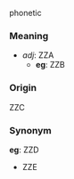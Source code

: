 phonetic
### Meaning
+ _adj_: ZZA
    + __eg__: ZZB

### Origin

ZZC

### Synonym

__eg__: ZZD

+ ZZE


